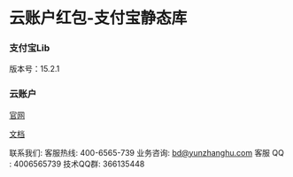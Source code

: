 # 云账户红包-支付宝静态库

### 支付宝Lib
版本号：15.2.1

### 云账户

[官网](yunzhanghu.com)

[文档](new.yunzhanghu.com)

联系我们:
客服热线: 400-6565-739
业务咨询: bd@yunzhanghu.com
客服 QQ : 4006565739
技术QQ群: 366135448

